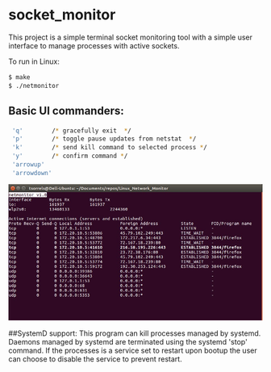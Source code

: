 # socket_monitor

This project is a simple terminal socket monitoring tool with a simple user interface to manage processes with active sockets.

To run in Linux:
```bash
$ make
$ ./netmonitor

```
## Basic UI commanders:

```bash
 'q'		/* gracefully exit  */
 'p'		/* toggle pause updates from netstat  */
 'k'		/* send kill command to selected process */
 'y'		/* confirm command */
 'arrowup'
 'arrowdown'

```

![UI View](/doc/sock_terminal_view.jpg)

##SystemD support:
This program can kill processes managed by systemd. Daemons managed by systemd are terminated using the systemd 'stop' command.  If the processes is a service set to restart upon bootup the user can choose to disable the service to prevent restart. 
